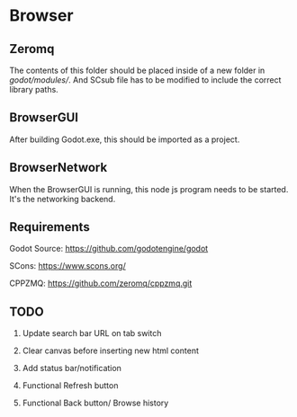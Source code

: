 # Browser

## Zeromq

The contents of this folder should be placed inside of a new folder in *godot/modules/*. And SCsub file has to be modified to include the correct library paths.

## BrowserGUI

After building Godot.exe, this should be imported as a project.

## BrowserNetwork

When the BrowserGUI is running, this node js program needs to be started. It's the networking backend.

## Requirements

Godot Source: https://github.com/godotengine/godot

SCons: https://www.scons.org/

CPPZMQ: https://github.com/zeromq/cppzmq.git

## TODO

1. Update search bar URL on tab switch

2. Clear canvas before inserting new html content

3. Add status bar/notification

4. Functional Refresh button

5. Functional Back button/ Browse history
